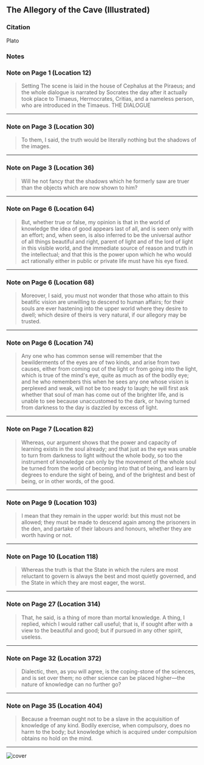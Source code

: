 ## The Allegory of the Cave (Illustrated)

### Citation
Plato

### Notes

### Note on Page 1 (Location 12)
> Setting The scene is laid in the house of Cephalus at the Piraeus; and the whole dialogue is narrated by Socrates the day after it actually took place to Timaeus, Hermocrates, Critias, and a nameless person, who are introduced in the Timaeus. THE DIALOGUE

---

### Note on Page 3 (Location 30)
> To them, I said, the truth would be literally nothing but the shadows of the images.

---

### Note on Page 3 (Location 36)
> Will he not fancy that the shadows which he formerly saw are truer than the objects which are now shown to him?

---

### Note on Page 6 (Location 64)
> But, whether true or false, my opinion is that in the world of knowledge the idea of good appears last of all, and is seen only with an effort; and, when seen, is also inferred to be the universal author of all things beautiful and right, parent of light and of the lord of light in this visible world, and the immediate source of reason and truth in the intellectual; and that this is the power upon which he who would act rationally either in public or private life must have his eye fixed.

---

### Note on Page 6 (Location 68)
> Moreover, I said, you must not wonder that those who attain to this beatific vision are unwilling to descend to human affairs; for their souls are ever hastening into the upper world where they desire to dwell; which desire of theirs is very natural, if our allegory may be trusted.

---

### Note on Page 6 (Location 74)
> Any one who has common sense will remember that the bewilderments of the eyes are of two kinds, and arise from two causes, either from coming out of the light or from going into the light, which is true of the mind's eye, quite as much as of the bodily eye; and he who remembers this when he sees any one whose vision is perplexed and weak, will not be too ready to laugh; he will first ask whether that soul of man has come out of the brighter life, and is unable to see because unaccustomed to the dark, or having turned from darkness to the day is dazzled by excess of light.

---

### Note on Page 7 (Location 82)
> Whereas, our argument shows that the power and capacity of learning exists in the soul already; and that just as the eye was unable to turn from darkness to light without the whole body, so too the instrument of knowledge can only by the movement of the whole soul be turned from the world of becoming into that of being, and learn by degrees to endure the sight of being, and of the brightest and best of being, or in other words, of the good.

---

### Note on Page 9 (Location 103)
> I mean that they remain in the upper world: but this must not be allowed; they must be made to descend again among the prisoners in the den, and partake of their labours and honours, whether they are worth having or not.

---

### Note on Page 10 (Location 118)
> Whereas the truth is that the State in which the rulers are most reluctant to govern is always the best and most quietly governed, and the State in which they are most eager, the worst.

---

### Note on Page 27 (Location 314)
> That, he said, is a thing of more than mortal knowledge. A thing, I replied, which I would rather call useful; that is, if sought after with a view to the beautiful and good; but if pursued in any other spirit, useless.

---

### Note on Page 32 (Location 372)
> Dialectic, then, as you will agree, is the coping-stone of the sciences, and is set over them; no other science can be placed higher—the nature of knowledge can no further go?

---

### Note on Page 35 (Location 404)
> Because a freeman ought not to be a slave in the acquisition of knowledge of any kind. Bodily exercise, when compulsory, does no harm to the body; but knowledge which is acquired under compulsion obtains no hold on the mind.

---


![cover](/writing/images/allegory_of_the_cave.jpg)
